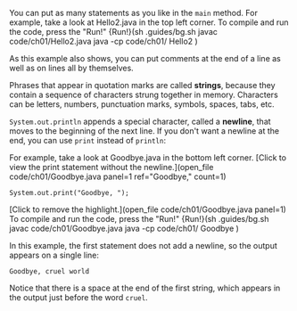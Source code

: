 You can put as many statements as you like in the `main` method. For example, take a look at Hello2.java in the top left corner. To compile and run the code, press the "Run!"
{Run!}(sh .guides/bg.sh javac code/ch01/Hello2.java java -cp code/ch01/ Hello2 )




As this example also shows, you can put comments at the end of a line as well as on lines all by themselves.


Phrases that appear in quotation marks are called **strings**, because they contain a sequence of characters strung together in memory. Characters can be letters, numbers, punctuation marks, symbols, spaces, tabs, etc.


`System.out.println` appends a special character, called a **newline**, that moves to the beginning of the next line. If you don't want a newline at the end, you can use `print` instead of `println`:

For example, take a look at Goodbye.java in the bottom left corner. [Click to view the print statement without the newline.](open_file code/ch01/Goodbye.java panel=1 ref="Goodbye," count=1)

```
System.out.print("Goodbye, ");
```

[Click to remove the highlight.](open_file code/ch01/Goodbye.java panel=1)
To compile and run the code, press the "Run!"
{Run!}(sh .guides/bg.sh javac code/ch01/Goodbye.java java -cp code/ch01/ Goodbye )





In this example, the first statement does not add a newline, so the output appears on a single line:

```code
Goodbye, cruel world
```

Notice that there is a space at the end of the first string, which appears in the output just before the word `cruel`.